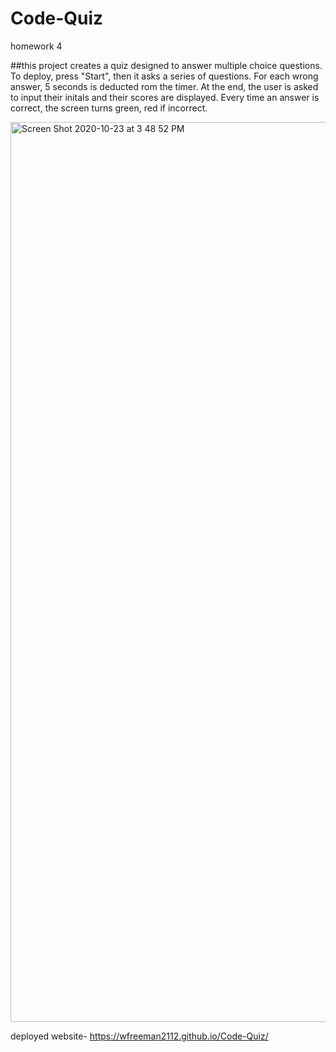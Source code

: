 # Code-Quiz
homework 4

##this project creates a quiz designed to answer multiple choice questions.
To deploy, press "Start", then it asks a series of questions. For each wrong answer, 5 seconds is deducted rom the timer. At the end, the user is asked to input their initals and their scores are displayed. Every time an answer is correct, the screen turns green, red if incorrect.

<img width="1440" alt="Screen Shot 2020-10-23 at 3 48 52 PM" src="https://user-images.githubusercontent.com/67984998/97052960-9749f580-1547-11eb-9060-39166370716b.png">

deployed website- https://wfreeman2112.github.io/Code-Quiz/

